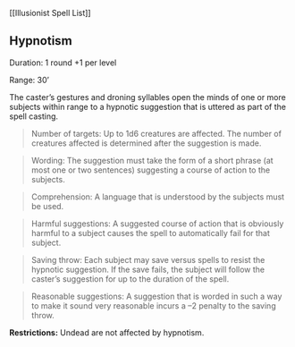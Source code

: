 [[Illusionist Spell List]]

## Hypnotism                                           

Duration: 1 round +1 per level

Range: 30’

The caster’s gestures and droning syllables open the minds of one or more subjects within range to a hypnotic suggestion that is uttered as part of the spell casting.

> Number of targets: Up to 1d6 creatures are affected. The number of creatures affected is determined after the suggestion is made.

> Wording: The suggestion must take the form of a short phrase (at most one or two sentences) suggesting a course of action to the subjects.

> Comprehension: A language that is understood by the subjects must be used.

> Harmful suggestions: A suggested course of action that is obviously harmful to a subject causes the spell to automatically fail for that subject.

> Saving throw: Each subject may save versus spells to resist the hypnotic suggestion. If the save fails, the subject will follow the caster’s suggestion for up to the duration of the spell.

> Reasonable suggestions: A suggestion that is worded in such a way to make it sound very reasonable incurs a –2 penalty to the saving throw.

**Restrictions:** Undead are not affected by hypnotism.